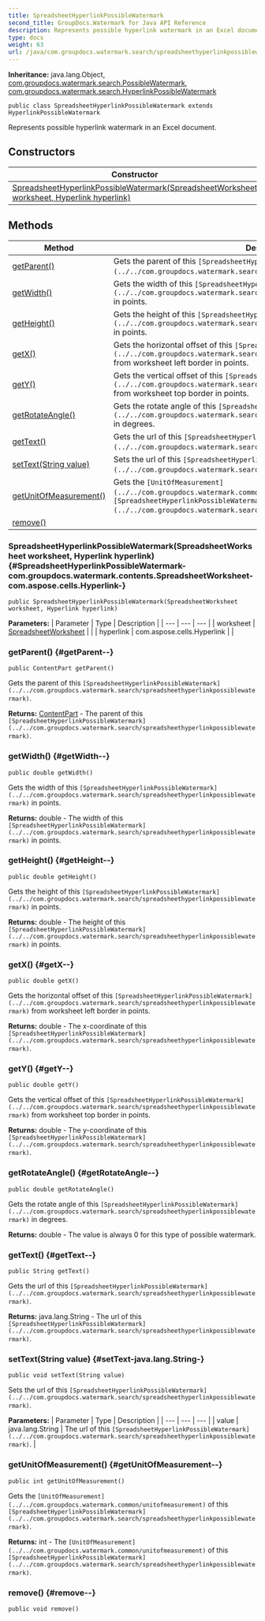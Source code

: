 ```yaml
---
title: SpreadsheetHyperlinkPossibleWatermark
second_title: GroupDocs.Watermark for Java API Reference
description: Represents possible hyperlink watermark in an Excel document.
type: docs
weight: 63
url: /java/com.groupdocs.watermark.search/spreadsheethyperlinkpossiblewatermark/
---
```

**Inheritance:**
java.lang.Object, [com.groupdocs.watermark.search.PossibleWatermark](../../com.groupdocs.watermark.search/possiblewatermark), [com.groupdocs.watermark.search.HyperlinkPossibleWatermark](../../com.groupdocs.watermark.search/hyperlinkpossiblewatermark)
```
public class SpreadsheetHyperlinkPossibleWatermark extends HyperlinkPossibleWatermark
```

Represents possible hyperlink watermark in an Excel document.
## Constructors

| Constructor | Description |
| --- | --- |
| [SpreadsheetHyperlinkPossibleWatermark(SpreadsheetWorksheet worksheet, Hyperlink hyperlink)](#SpreadsheetHyperlinkPossibleWatermark-com.groupdocs.watermark.contents.SpreadsheetWorksheet-com.aspose.cells.Hyperlink-) |  |
## Methods

| Method | Description |
| --- | --- |
| [getParent()](#getParent--) | Gets the parent of this `[SpreadsheetHyperlinkPossibleWatermark](../../com.groupdocs.watermark.search/spreadsheethyperlinkpossiblewatermark)`. |
| [getWidth()](#getWidth--) | Gets the width of this `[SpreadsheetHyperlinkPossibleWatermark](../../com.groupdocs.watermark.search/spreadsheethyperlinkpossiblewatermark)` in points. |
| [getHeight()](#getHeight--) | Gets the height of this `[SpreadsheetHyperlinkPossibleWatermark](../../com.groupdocs.watermark.search/spreadsheethyperlinkpossiblewatermark)` in points. |
| [getX()](#getX--) | Gets the horizontal offset of this `[SpreadsheetHyperlinkPossibleWatermark](../../com.groupdocs.watermark.search/spreadsheethyperlinkpossiblewatermark)` from worksheet left border in points. |
| [getY()](#getY--) | Gets the vertical offset of this `[SpreadsheetHyperlinkPossibleWatermark](../../com.groupdocs.watermark.search/spreadsheethyperlinkpossiblewatermark)` from worksheet top border in points. |
| [getRotateAngle()](#getRotateAngle--) | Gets the rotate angle of this `[SpreadsheetHyperlinkPossibleWatermark](../../com.groupdocs.watermark.search/spreadsheethyperlinkpossiblewatermark)` in degrees. |
| [getText()](#getText--) | Gets the url of this `[SpreadsheetHyperlinkPossibleWatermark](../../com.groupdocs.watermark.search/spreadsheethyperlinkpossiblewatermark)`. |
| [setText(String value)](#setText-java.lang.String-) | Sets the url of this `[SpreadsheetHyperlinkPossibleWatermark](../../com.groupdocs.watermark.search/spreadsheethyperlinkpossiblewatermark)`. |
| [getUnitOfMeasurement()](#getUnitOfMeasurement--) | Gets the `[UnitOfMeasurement](../../com.groupdocs.watermark.common/unitofmeasurement)` of this `[SpreadsheetHyperlinkPossibleWatermark](../../com.groupdocs.watermark.search/spreadsheethyperlinkpossiblewatermark)`. |
| [remove()](#remove--) |  |
### SpreadsheetHyperlinkPossibleWatermark(SpreadsheetWorksheet worksheet, Hyperlink hyperlink) {#SpreadsheetHyperlinkPossibleWatermark-com.groupdocs.watermark.contents.SpreadsheetWorksheet-com.aspose.cells.Hyperlink-}
```
public SpreadsheetHyperlinkPossibleWatermark(SpreadsheetWorksheet worksheet, Hyperlink hyperlink)
```




**Parameters:**
| Parameter | Type | Description |
| --- | --- | --- |
| worksheet | [SpreadsheetWorksheet](../../com.groupdocs.watermark.contents/spreadsheetworksheet) |  |
| hyperlink | com.aspose.cells.Hyperlink |  |

### getParent() {#getParent--}
```
public ContentPart getParent()
```


Gets the parent of this `[SpreadsheetHyperlinkPossibleWatermark](../../com.groupdocs.watermark.search/spreadsheethyperlinkpossiblewatermark)`.

**Returns:**
[ContentPart](../../com.groupdocs.watermark.contents/contentpart) - The parent of this `[SpreadsheetHyperlinkPossibleWatermark](../../com.groupdocs.watermark.search/spreadsheethyperlinkpossiblewatermark)`.
### getWidth() {#getWidth--}
```
public double getWidth()
```


Gets the width of this `[SpreadsheetHyperlinkPossibleWatermark](../../com.groupdocs.watermark.search/spreadsheethyperlinkpossiblewatermark)` in points.

**Returns:**
double - The width of this `[SpreadsheetHyperlinkPossibleWatermark](../../com.groupdocs.watermark.search/spreadsheethyperlinkpossiblewatermark)` in points.
### getHeight() {#getHeight--}
```
public double getHeight()
```


Gets the height of this `[SpreadsheetHyperlinkPossibleWatermark](../../com.groupdocs.watermark.search/spreadsheethyperlinkpossiblewatermark)` in points.

**Returns:**
double - The height of this `[SpreadsheetHyperlinkPossibleWatermark](../../com.groupdocs.watermark.search/spreadsheethyperlinkpossiblewatermark)` in points.
### getX() {#getX--}
```
public double getX()
```


Gets the horizontal offset of this `[SpreadsheetHyperlinkPossibleWatermark](../../com.groupdocs.watermark.search/spreadsheethyperlinkpossiblewatermark)` from worksheet left border in points.

**Returns:**
double - The x-coordinate of this `[SpreadsheetHyperlinkPossibleWatermark](../../com.groupdocs.watermark.search/spreadsheethyperlinkpossiblewatermark)`.
### getY() {#getY--}
```
public double getY()
```


Gets the vertical offset of this `[SpreadsheetHyperlinkPossibleWatermark](../../com.groupdocs.watermark.search/spreadsheethyperlinkpossiblewatermark)` from worksheet top border in points.

**Returns:**
double - The y-coordinate of this `[SpreadsheetHyperlinkPossibleWatermark](../../com.groupdocs.watermark.search/spreadsheethyperlinkpossiblewatermark)`.
### getRotateAngle() {#getRotateAngle--}
```
public double getRotateAngle()
```


Gets the rotate angle of this `[SpreadsheetHyperlinkPossibleWatermark](../../com.groupdocs.watermark.search/spreadsheethyperlinkpossiblewatermark)` in degrees.

**Returns:**
double - The value is always 0 for this type of possible watermark.
### getText() {#getText--}
```
public String getText()
```


Gets the url of this `[SpreadsheetHyperlinkPossibleWatermark](../../com.groupdocs.watermark.search/spreadsheethyperlinkpossiblewatermark)`.

**Returns:**
java.lang.String - The url of this `[SpreadsheetHyperlinkPossibleWatermark](../../com.groupdocs.watermark.search/spreadsheethyperlinkpossiblewatermark)`.
### setText(String value) {#setText-java.lang.String-}
```
public void setText(String value)
```


Sets the url of this `[SpreadsheetHyperlinkPossibleWatermark](../../com.groupdocs.watermark.search/spreadsheethyperlinkpossiblewatermark)`.

**Parameters:**
| Parameter | Type | Description |
| --- | --- | --- |
| value | java.lang.String | The url of this `[SpreadsheetHyperlinkPossibleWatermark](../../com.groupdocs.watermark.search/spreadsheethyperlinkpossiblewatermark)`. |

### getUnitOfMeasurement() {#getUnitOfMeasurement--}
```
public int getUnitOfMeasurement()
```


Gets the `[UnitOfMeasurement](../../com.groupdocs.watermark.common/unitofmeasurement)` of this `[SpreadsheetHyperlinkPossibleWatermark](../../com.groupdocs.watermark.search/spreadsheethyperlinkpossiblewatermark)`.

**Returns:**
int - The `[UnitOfMeasurement](../../com.groupdocs.watermark.common/unitofmeasurement)` of this `[SpreadsheetHyperlinkPossibleWatermark](../../com.groupdocs.watermark.search/spreadsheethyperlinkpossiblewatermark)`.
### remove() {#remove--}
```
public void remove()
```




